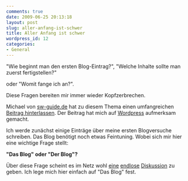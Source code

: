 ```yaml
---
comments: true
date: 2009-06-25 20:13:18
layout: post
slug: aller-anfang-ist-schwer
title: Aller Anfang ist schwer
wordpress_id: 12
categories:
- General
---
```


"Wie beginnt man den ersten Blog-Eintrag?",
"Welche Inhalte sollte man zuerst fertigstellen?"

oder "Womit fange ich an?".

Diese Fragen bereiten mir immer wieder Kopfzerbrechen.

Michael von [sw-guide.de](http://sw-guide.de/) hat zu diesem Thema einen umfangreichen [Beitrag hinterlassen](http://sw-guide.de/webdienste-blogging/wie-starte-ich-ein-blog-und-mache-dieses-bekannt/).
Der Beitrag hat mich auf [Wordpress](http://wordpress.org/) aufmerksam gemacht.

Ich werde zunächst einige Einträge über meine ersten Blogversuche schreiben. Das Blog benötigt noch etwas Feintuning. Wobei sich mir hier eine wichtige Frage stellt:

**"Das Blog" oder "Der Blog"?**

Über diese Frage scheint es im Netz wohl [eine](http://www.tagesschau.de/schlusslicht/meldung109304.html) [endlose](http://das-nicht-der-blog.blogspot.com/) [Diskussion](http://blog.handelsblatt.de/indiskretion/eintrag.php?id=1371) zu geben. Ich lege mich hier einfach auf "Das Blog" fest.
